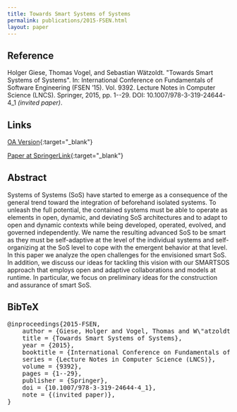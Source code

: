```yaml
---
title: Towards Smart Systems of Systems
permalink: publications/2015-FSEN.html
layout: paper
---
```


## Reference
Holger Giese, Thomas Vogel, and Sebastian Wätzoldt. "Towards Smart Systems of Systems". In: International Conference on Fundamentals of Software Engineering (FSEN ’15). Vol. 9392. Lecture Notes in Computer Science (LNCS). Springer, 2015, pp. 1--29. DOI: 10.1007/978-3-319-24644-4\_1 _(invited paper)_.

## Links
[OA Version](https://zenodo.org/record/1248943){:target="_blank"}

[Paper at SpringerLink](https://doi.org/10.1007/978-3-319-24644-4_1){:target="_blank"}

## Abstract
Systems of Systems (SoS) have started to emerge as a consequence of the general trend toward the integration of beforehand isolated systems. To unleash the full potential, the contained systems must be able to operate as elements in open, dynamic, and deviating SoS architectures and to adapt to open and dynamic contexts while being developed, operated, evolved, and governed independently. We name the resulting advanced SoS to be smart as they must be self-adaptive at the level of the individual systems and self-organizing at the SoS level to cope with the emergent behavior at that level. In this paper we analyze the open challenges for the envisioned smart SoS. In addition, we discuss our ideas for tackling this vision with our SMARTSOS approach that employs open and adaptive collaborations and models at runtime. In particular, we focus on preliminary ideas for the construction and assurance of smart SoS.

## BibTeX

<div class="bibtex">
<pre>@inproceedings{2015-FSEN,
    author = {Giese, Holger and Vogel, Thomas and W\"atzoldt, Sebastian},
    title = {Towards Smart Systems of Systems},
    year = {2015},
    booktitle = {International Conference on Fundamentals of Software Engineering (FSEN~'15)},
    series = {Lecture Notes in Computer Science (LNCS)},
    volume = {9392},
    pages = {1--29},
    publisher = {Springer},
    doi = {10.1007/978-3-319-24644-4_1},
    note = {(invited paper)},
}</pre>
</div>
